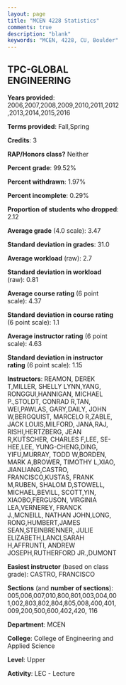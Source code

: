 ```yaml
---
layout: page
title: "MCEN 4228 Statistics"
comments: true
description: "blank"
keywords: "MCEN, 4228, CU, Boulder"
--- 
```

<head>
<script src="https://ajax.googleapis.com/ajax/libs/jquery/2.1.3/jquery.min.js"></script>
<script src="https://dl.dropboxusercontent.com/s/pc42nxpaw1ea4o9/highcharts.js?dl=0"></script>
<!-- <script src="../assets/js/highcharts.js"></script> -->
<style type="text/css">@font-face {
	font-family: "Bebas Neue";
	src: url(https://www.filehosting.org/file/details/544349/BebasNeue%20Regular.otf) format("opentype");
	}
	h1.Bebas { 
		font-family: "Bebas Neue", Verdana, Tahoma;
	}
</style>
</head>
<body>
	<div id="container" style="float: right; width: 45%; height: 88%; margin-left: 2.5%; margin-right: 2.5%;"></div>
	<script language="JavaScript">
		$(document).ready(function() {
		var chart = {type: 'column'};
		var title = {text: 'Grade Distribution'};
		var xAxis = {categories: ['A','B','C','D','F'],crosshair: true};
		var yAxis = {min: 0,title: {text: 'Percentage'}};
		var tooltip = {headerFormat: '<center><b><span style="font-size:20px">{point.key}</span></b></center>',
		               pointFormat: '<td style="padding:0"><b>{point.y:.1f}%</b></td>',
		               footerFormat: '</table>',shared: true,useHTML: true};
		var plotOptions = {column: {pointPadding: 0.0,borderWidth: 0}};  
		var credits = {enabled: false};var series= [{name: 'Percent',data: [54.15,37.47,7.26,0.71,0.41,]}];
		var json = {};
		json.chart = chart;
		json.title = title;
		json.tooltip = tooltip;
		json.xAxis = xAxis;
		json.yAxis = yAxis;  
		json.series = series;
		json.plotOptions = plotOptions;  
		json.credits = credits;
		$('#container').highcharts(json);
	});
	</script>
</body>
			   
## TPC-GLOBAL ENGINEERING

**Years provided**: 2006,2007,2008,2009,2010,2011,2012,2013,2014,2015,2016

**Terms provided**: Fall,Spring

**Credits**: 3

**RAP/Honors class?** Neither

**Percent grade**: 99.52%

**Percent withdrawn**: 1.97%

**Percent incomplete**: 0.29%

**Proportion of students who dropped**: 2.12

**Average grade** (4.0 scale): 3.47

**Standard deviation in grades**: 31.0

**Average workload** (raw): 2.7

**Standard deviation in workload** (raw): 0.81

**Average course rating** (6 point scale): 4.37

**Standard deviation in course rating** (6 point scale): 1.1

**Average instructor rating** (6 point scale): 4.63

**Standard deviation in instructor rating** (6 point scale): 1.15

**Instructors**: REAMON, DEREK T,MILLER, SHELLY LYNN,YANG, RONGGUI,HANNIGAN, MICHAEL P.,STOLDT, CONRAD R,TAN, WEI,PAWLAS, GARY,DAILY, JOHN W,BERGQUIST, MARCELO R,ZABLE, JACK LOUIS,MILFORD, JANA,RAJ, RISHI,HERTZBERG, JEAN R,KUTSCHER, CHARLES F,LEE, SE-HEE,LEE, YUNG-CHENG,DING, YIFU,MURRAY, TODD W,BORDEN, MARK A,BROWER, TIMOTHY L,XIAO, JIANLIANG,CASTRO, FRANCISCO,KUSTAS, FRANK M,RUBEN, SHALOM D,STOWELL, MICHAEL,BEVILL, SCOTT,YIN, XIAOBO,FERGUSON, VIRGINIA LEA,VERNEREY, FRANCK J.,MCNEILL, NATHAN JOHN,LONG, RONG,HUMBERT,JAMES SEAN,STEINBRENNER, JULIE ELIZABETH,LANCI,SARAH H,AFFRUNTI, ANDREW JOSEPH,RUTHERFORD JR.,DUMONT

**Easiest instructor** (based on class grade): CASTRO, FRANCISCO

**Sections** (and **number of sections**): 005,006,007,010,800,801,003,004,001,002,803,802,804,805,008,400,401,009,200,500,600,402,420, 116

**Department**: MCEN

**College**: College of Engineering and Applied Science

**Level**: Upper

**Activity**: LEC - Lecture